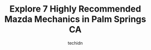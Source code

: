 ---
layout: ampstory
image: https://images.unsplash.com/photo-1504887764023-6f27056d186c?ixlib=rb-4.0.3&ixid=MnwxMjA3fDB8MHxwaG90by1wYWdlfHx8fGVufDB8fHx8&auto=format&fit=crop&w=640&h=853&q=80
author: techidn
featured: false
description: Looking for reliable and skilled Mazda Mechanic in Palm Springs CA, USA? Your search ends here with the 7 best Mazda Mechanic in town. With their expertise and commitment to delivering excep
title: Explore 7 Highly Recommended Mazda Mechanics in Palm Springs CA
cover:
   title: Explore 7 Highly Recommended Mazda Mechanics in Palm Springs CA
   subtitle: Rickpate
   background: https://images.unsplash.com/photo-1504887764023-6f27056d186c?ixlib=rb-4.0.3&ixid=MnwxMjA3fDB8MHxwaG90by1wYWdlfHx8fGVufDB8fHx8&auto=format&fit=crop&w=640&h=853&q=80

pages: 
 - layout: thirds
   top: <h1>#1 Porsche Palm Springs Service and Parts</h1>
   bottom: "<p>Amazing place, customer service is the best here. The service advisors and techs are super knowledgeable and they get your vehicle fixed on time. If you schedule your ser</p>"
   background: https://www.knot35.com/toplist/wp-content/uploads/2023/06/best-mazda-mechanic-1-in-palm-springs-ca-1685831819.jpeg
   backgroundblur: true
 - layout: thirds
   top: <h1>#2 Davies Auto Care - Auto Repair in Cathedral City CA</h1>
   bottom: "<p>68300 Perez Rd, Cathedral City, CA 92234, United States</p>"
   background: https://www.knot35.com/toplist/wp-content/uploads/2023/06/best-mazda-mechanic-2-in-palm-springs-ca-1685831819.jpeg
   cta:
      link: https://www.knot35.com/toplist/explore-7-highly-recommended-mazda-mechanics-in-palm-springs-ca/
      text: Explore 7 Highly Recommended Mazda Mechanics in Palm Springs CA
 - layout: thirds
   top: <h1>#3 Exotic Car Service</h1>
   bottom: "<p>4790 E Camino Parocela, Palm Springs, CA 92264, United States</p>"
   background: https://www.knot35.com/toplist/wp-content/uploads/2023/06/best-mazda-mechanic-3-in-palm-springs-ca-1685831820.jpeg
   cta:
      link: https://www.knot35.com/toplist/explore-7-highly-recommended-mazda-mechanics-in-palm-springs-ca/
      text: Explore 7 Highly Recommended Mazda Mechanics in Palm Springs CA
 - layout: thirds
   top: <h1>#4 Jim Brangham Auto Repair</h1>
   bottom: "<p>68435 Ramon Rd STE 2, Cathedral City, CA 92234, United States</p>"
   background: https://images.unsplash.com/photo-1620421680010-0766ff230392?ixlib=rb-4.0.3&ixid=MnwxMjA3fDB8MHxwaG90by1wYWdlfHx8fGVufDB8fHx8&auto=format&fit=crop&w=640&h=853&q=80
   cta:
      link: https://www.knot35.com/toplist/explore-7-highly-recommended-mazda-mechanics-in-palm-springs-ca/
      text: Explore 7 Highly Recommended Mazda Mechanics in Palm Springs CA
 - layout: thirds
   top: <h1>#5 Automotive Service Center and Repair</h1>
   bottom: "<p>661 Williams Rd #3, Palm Springs, CA 92264, United States</p>"
   background: https://images.unsplash.com/photo-1618005182384-a83a8bd57fbe?ixlib=rb-4.0.3&ixid=MnwxMjA3fDB8MHxwaG90by1wYWdlfHx8fGVufDB8fHx8&auto=format&fit=crop&w=640&h=853&q=80
   cta:
      link: https://www.knot35.com/toplist/explore-7-highly-recommended-mazda-mechanics-in-palm-springs-ca/
      text: Explore 7 Highly Recommended Mazda Mechanics in Palm Springs CA
 - layout: thirds
   top: <h1>#6 Palm Springs Tire & Automotive Center Inc</h1>
   bottom: "<p>495 Industrial Pl, Palm Springs, CA 92264, United States</p>"
   background: https://images.unsplash.com/photo-1484589065579-248aad0d8b13?ixlib=rb-4.0.3&ixid=MnwxMjA3fDB8MHxwaG90by1wYWdlfHx8fGVufDB8fHx8&auto=format&fit=crop&w=640&h=853&q=80
   cta:
      link: https://www.knot35.com/toplist/explore-7-highly-recommended-mazda-mechanics-in-palm-springs-ca/
      text: Explore 7 Highly Recommended Mazda Mechanics in Palm Springs CA
 - layout: thirds
   top: <h1>#7 Romos Auto Corporation</h1>
   bottom: "<p>640 Williams Rd, Palm Springs, CA 92264, United States</p>"
   background: https://images.unsplash.com/photo-1553949345-eb786bb3f7ba?ixlib=rb-4.0.3&ixid=MnwxMjA3fDB8MHxwaG90by1wYWdlfHx8fGVufDB8fHx8&auto=format&fit=crop&w=640&h=853&q=80
   cta:
      link: https://www.knot35.com/toplist/explore-7-highly-recommended-mazda-mechanics-in-palm-springs-ca/
      text: Explore 7 Highly Recommended Mazda Mechanics in Palm Springs CA
 - layout: thirds
   middle: Continue reading...
   background: https://images.unsplash.com/photo-1488554378835-f7acf46e6c98?ixlib=rb-4.0.3&ixid=MnwxMjA3fDB8MHxwaG90by1wYWdlfHx8fGVufDB8fHx8&auto=format&fit=crop&w=640&h=853&q=80
   cta:
      link: https://www.knot35.com/toplist/explore-7-highly-recommended-mazda-mechanics-in-palm-springs-ca/
      text: Explore 7 Highly Recommended Mazda Mechanics in Palm Springs CA
      
---